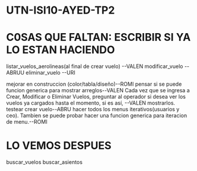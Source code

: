 # UTN-ISI10-AYED-TP2

# C0SAS QUE FALTAN: ESCRIBIR SI YA LO ESTAN HACIENDO

listar_vuelos_aerolineas(al final de crear vuelo) --VALEN
modificar_vuelo --ABRUU
eliminar_vuelo --URI

mejorar en construccion (color/tabla/diseño)--ROMI
pensar si se puede funcion generica para mostrar arreglos--VALEN Cada vez que se ingresa a Crear, Modificar o Eliminar Vuelos, preguntar al
operador si desea ver los vuelos ya cargados hasta el momento, si es así, --VALEN
mostrarlos.
testear crear vuelo--ABRU
hacer todos los menus iterativos(usuarios y ceo). Tambien se puede probar hacer una funcion generica para iteracion de menu.--ROMI

# LO VEMOS DESPUES
buscar_vuelos 
buscar_asientos